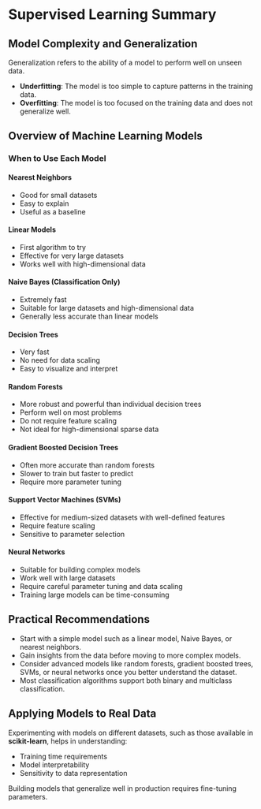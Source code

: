 # Supervised Learning Summary

## Model Complexity and Generalization

Generalization refers to the ability of a model to perform well on unseen data.
- **Underfitting**: The model is too simple to capture patterns in the training data.
- **Overfitting**: The model is too focused on the training data and does not generalize well.

## Overview of Machine Learning Models

### When to Use Each Model

#### **Nearest Neighbors**
- Good for small datasets
- Easy to explain
- Useful as a baseline

#### **Linear Models**
- First algorithm to try
- Effective for very large datasets
- Works well with high-dimensional data

#### **Naive Bayes** (Classification Only)
- Extremely fast
- Suitable for large datasets and high-dimensional data
- Generally less accurate than linear models

#### **Decision Trees**
- Very fast
- No need for data scaling
- Easy to visualize and interpret

#### **Random Forests**
- More robust and powerful than individual decision trees
- Perform well on most problems
- Do not require feature scaling
- Not ideal for high-dimensional sparse data

#### **Gradient Boosted Decision Trees**
- Often more accurate than random forests
- Slower to train but faster to predict
- Require more parameter tuning

#### **Support Vector Machines (SVMs)**
- Effective for medium-sized datasets with well-defined features
- Require feature scaling
- Sensitive to parameter selection

#### **Neural Networks**
- Suitable for building complex models
- Work well with large datasets
- Require careful parameter tuning and data scaling
- Training large models can be time-consuming

## Practical Recommendations

- Start with a simple model such as a linear model, Naive Bayes, or nearest neighbors.
- Gain insights from the data before moving to more complex models.
- Consider advanced models like random forests, gradient boosted trees, SVMs, or neural networks once you better understand the dataset.
- Most classification algorithms support both binary and multiclass classification.

## Applying Models to Real Data

Experimenting with models on different datasets, such as those available in **scikit-learn**, helps in understanding:
- Training time requirements
- Model interpretability
- Sensitivity to data representation

Building models that generalize well in production requires fine-tuning parameters.


